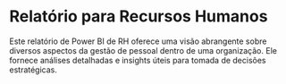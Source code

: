# Relatório para Recursos Humanos
Este relatório de Power BI de RH oferece uma visão abrangente sobre diversos aspectos da gestão de pessoal dentro de uma organização. Ele fornece análises detalhadas e insights úteis para tomada de decisões estratégicas.
